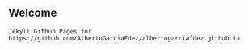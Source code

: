 ## Welcome

```
Jekyll Github Pages for https://github.com/AlbertoGarciaFdez/albertogarciafdez.github.io
```
